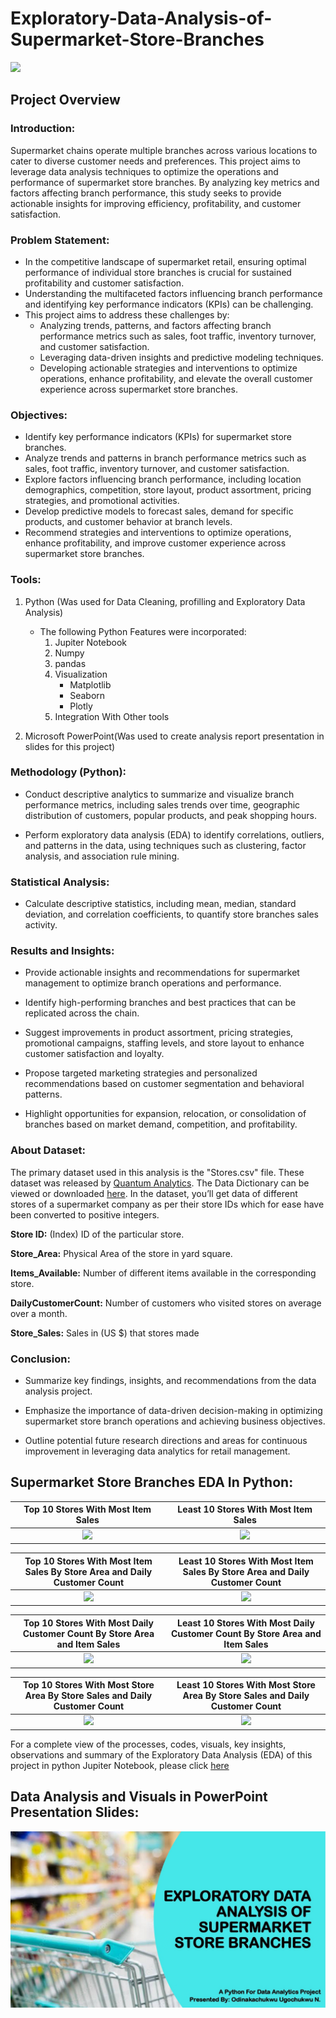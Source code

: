 # Exploratory-Data-Analysis-of-Supermarket-Store-Branches
![](https://github.com/Ugochukwuodinaka/Supermarket-Store-Branches-Analysis/blob/main/Supermarket_Store_image.jpg)

## Project Overview
### Introduction:
   
Supermarket chains operate multiple branches across various locations to cater to diverse customer needs and preferences. This project aims to leverage data analysis techniques to optimize the operations and performance of supermarket store branches. By analyzing key metrics and factors affecting branch performance, this study seeks to provide actionable insights for improving efficiency, profitability, and customer satisfaction.

### Problem Statement:
- In the competitive landscape of supermarket retail, ensuring optimal performance of individual store branches is crucial for sustained profitability and customer satisfaction.
- Understanding the multifaceted factors influencing branch performance and identifying key performance indicators (KPIs) can be challenging.
- This project aims to address these challenges by:
     - Analyzing trends, patterns, and factors affecting branch performance metrics such as sales, foot traffic, inventory turnover, and customer satisfaction.
     - Leveraging data-driven insights and predictive modeling techniques.
     - Developing actionable strategies and interventions to optimize operations, enhance profitability, and elevate the overall customer experience across supermarket store branches.
  
### Objectives:

- Identify key performance indicators (KPIs) for supermarket store branches.
- Analyze trends and patterns in branch performance metrics such as sales, foot traffic, inventory turnover, and customer satisfaction.
- Explore factors influencing branch performance, including location demographics, competition, store layout, product assortment, pricing strategies, and promotional activities.
- Develop predictive models to forecast sales, demand for specific products, and customer behavior at branch levels.
- Recommend strategies and interventions to optimize operations, enhance profitability, and improve customer experience across supermarket store branches.

### Tools:
1. Python (Was used for Data Cleaning, profilling and Exploratory Data Analysis)
   - The following Python Features were incorporated:
      1. Jupiter Notebook
      2. Numpy
      3. pandas
      4. Visualization
          - Matplotlib
          - Seaborn
          - Plotly
      5. Integration With Other tools
         
2. Microsoft PowerPoint(Was used to create analysis report presentation in slides for this project)

### Methodology (Python):
- Conduct descriptive analytics to summarize and visualize branch performance metrics, including sales trends over time, geographic distribution of customers, popular products, and peak shopping hours.
  
- Perform exploratory data analysis (EDA) to identify correlations, outliers, and patterns in the data, using techniques such as clustering, factor analysis, and association rule mining.

### Statistical Analysis:

- Calculate descriptive statistics, including mean, median, standard deviation, and correlation coefficients, to quantify store branches sales activity.


### Results and Insights:

- Provide actionable insights and recommendations for supermarket management to optimize branch operations and performance.

- Identify high-performing branches and best practices that can be replicated across the chain.

- Suggest improvements in product assortment, pricing strategies, promotional campaigns, staffing levels, and store layout to enhance customer satisfaction and loyalty.

- Propose targeted marketing strategies and personalized recommendations based on customer segmentation and behavioral patterns.

- Highlight opportunities for expansion, relocation, or consolidation of branches based on market demand, competition, and profitability.


### About Dataset:
The primary dataset used in this analysis is the "Stores.csv" file. These dataset was released by [Quantum Analytics](https://www.quantumanalyticsco.org/). The Data Dictionary can be viewed or downloaded [here](Stores.csv). In the dataset, you’ll get data of different stores of a supermarket company as per their store IDs which for ease have been converted to positive integers.

**Store ID:** (Index) ID of the particular store.

**Store_Area:** Physical Area of the store in yard square.

**Items_Available:** Number of different items available in the corresponding store.

**DailyCustomerCount:** Number of customers who visited stores on average over a month.

**Store_Sales:** Sales in (US $) that stores made

### Conclusion:

- Summarize key findings, insights, and recommendations from the data analysis project.

- Emphasize the importance of data-driven decision-making in optimizing supermarket store branch operations and achieving business objectives.

- Outline potential future research directions and areas for continuous improvement in leveraging data analytics for retail management.

## Supermarket Store Branches EDA In Python:

Top 10 Stores With Most Item Sales       | Least 10 Stores With Most Item Sales        
:----------------------------------------:|:--------------------------------------------:|
![](https://github.com/Ugochukwuodinaka/Supermarket-Store-Branches-Analysis/assets/157266999/a9d0e9c3-63bf-40d5-a2f9-4892c5b5f46c)| ![](https://github.com/Ugochukwuodinaka/Supermarket-Store-Branches-Analysis/assets/157266999/88152193-ebc5-41a5-afb0-0bb86d704b01)


Top 10 Stores With Most Item Sales By Store Area and Daily Customer Count       | Least 10 Stores With Most Item Sales By Store Area and Daily Customer Count       
:----------------------------------------:|:--------------------------------------------:|
![](https://github.com/Ugochukwuodinaka/Supermarket-Store-Branches-Analysis/assets/157266999/10660ed6-60c7-4e37-8757-e8a1503f8b17)| ![](https://github.com/Ugochukwuodinaka/Supermarket-Store-Branches-Analysis/assets/157266999/4c354003-9b2c-4680-a685-db068409be3b)

Top 10 Stores With Most Daily Customer Count By Store Area and Item Sales       | Least 10 Stores With Most Daily Customer Count By Store Area and Item Sales       
:----------------------------------------:|:--------------------------------------------:|
![](https://github.com/Ugochukwuodinaka/Supermarket-Store-Branches-Analysis/assets/157266999/fabea63d-2241-44ab-a523-466a11340f52)| ![](https://github.com/Ugochukwuodinaka/Supermarket-Store-Branches-Analysis/assets/157266999/3979af5d-6d93-4bf8-8449-93f03b37522c)

Top 10 Stores With Most Store Area By Store Sales and Daily Customer Count       | Least 10 Stores With Most Store Area By Store Sales and Daily Customer Count        
:----------------------------------------:|:--------------------------------------------:|
![](https://github.com/Ugochukwuodinaka/Supermarket-Store-Branches-Analysis/assets/157266999/dd7cfed4-8892-45c0-aaea-f617b3a836fa)| ![](https://github.com/Ugochukwuodinaka/Supermarket-Store-Branches-Analysis/assets/157266999/e2621780-5414-4716-83a2-0f420b75fb1f)

For a complete view of the processes, codes, visuals, key insights, observations and summary of the Exploratory Data Analysis (EDA) of this project in python Jupiter Notebook, please click [here](Supermarket_Stores_Branches_Sales_Analysis_Project.ipynb)

## Data Analysis and Visuals in PowerPoint Presentation Slides:
![](Supermarket_Store_Front_Page.jpg)
